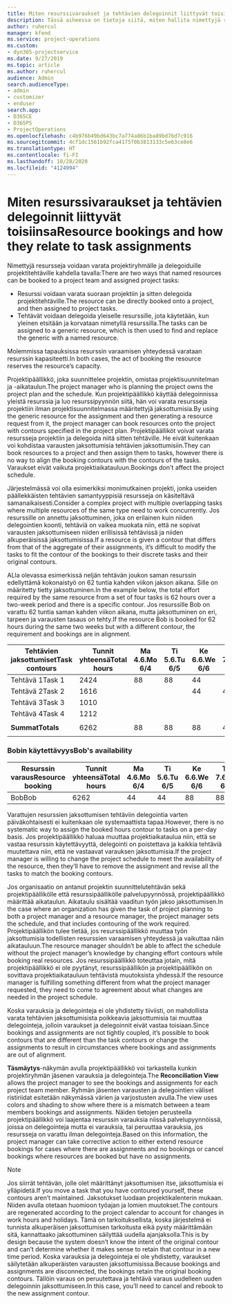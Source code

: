 ```yaml
---
title: Miten resurssivaraukset ja tehtävien delegoinnit liittyvät toisiinsa
description: Tässä aiheessa on tietoja siitä, miten hallita nimettyjä resursseja, resurssien varauksia ja resurssien delegointeja ja siitä, miten ne liittyvät toisiinsa.
author: ruhercul
manager: kfend
ms.service: project-operations
ms.custom:
- dyn365-projectservice
ms.date: 9/27/2019
ms.topic: article
ms.author: ruhercul
audience: Admin
search.audienceType:
- admin
- customizer
- enduser
search.app:
- D365CE
- D365PS
- ProjectOperations
ms.openlocfilehash: c4b976b49bd643bc7a774a86b1ba89bd76d7c916
ms.sourcegitcommit: 4cf1dc1561b92fca4175f0b3813133c5e63ce8e6
ms.translationtype: HT
ms.contentlocale: fi-FI
ms.lasthandoff: 10/28/2020
ms.locfileid: "4124994"
---
```

# <a name="resource-bookings-and-how-they-relate-to-task-assignments"></a><span data-ttu-id="05799-103">Miten resurssivaraukset ja tehtävien delegoinnit liittyvät toisiinsa</span><span class="sxs-lookup"><span data-stu-id="05799-103">Resource bookings and how they relate to task assignments</span></span>


<span data-ttu-id="05799-104">Nimettyjä resursseja voidaan varata projektiryhmälle ja delegoiduille projektitehtäville kahdella tavalla:</span><span class="sxs-lookup"><span data-stu-id="05799-104">There are two ways that named resources can be booked to a project team and assigned project tasks:</span></span>

- <span data-ttu-id="05799-105">Resurssi voidaan varata suoraan projektiin ja sitten delegoida projektitehtäville.</span><span class="sxs-lookup"><span data-stu-id="05799-105">The resource can be directly booked onto a project, and then assigned to project tasks.</span></span>
- <span data-ttu-id="05799-106">Tehtävät voidaan delegoida yleiselle resurssille, jota käytetään, kun yleinen etsitään ja korvataan nimetyllä resurssilla.</span><span class="sxs-lookup"><span data-stu-id="05799-106">The tasks can be assigned to a generic resource, which is then used to find and replace the generic with a named resource.</span></span> 

<span data-ttu-id="05799-107">Molemmissa tapauksissa resurssin varaamisen yhteydessä varataan resurssin kapasiteetti.</span><span class="sxs-lookup"><span data-stu-id="05799-107">In both cases, the act of booking the resource reserves the resource’s capacity.</span></span>

<span data-ttu-id="05799-108">Projektipäällikkö, joka suunnittelee projektin, omistaa projektisuunnitelman ja -aikataulun.</span><span class="sxs-lookup"><span data-stu-id="05799-108">The project manager who is planning the project owns the project plan and the schedule.</span></span> <span data-ttu-id="05799-109">Kun projektipäällikkö käyttää delegoinnissa yleistä resurssia ja luo resurssipyynnön siitä, hän voi varata resursseja projektiin ilman projektisuunnitelmassa määritettyjä jaksottumisia.</span><span class="sxs-lookup"><span data-stu-id="05799-109">By using the generic resource for the assignment and then generating a resource request from it, the project manager can book resources onto the project with contours specified in the project plan.</span></span> <span data-ttu-id="05799-110">Projektipäälliköt voivat varata resursseja projektiin ja delegoida niitä sitten tehtäville. He eivät kuitenkaan voi kohdistaa varausten jaksottumisia tehtävien jaksottumisiin.</span><span class="sxs-lookup"><span data-stu-id="05799-110">They can book resources to a project and then assign them to tasks, however there is no way to align the booking contours with the contours of the tasks.</span></span> <span data-ttu-id="05799-111">Varaukset eivät vaikuta projektiaikatauluun.</span><span class="sxs-lookup"><span data-stu-id="05799-111">Bookings don't affect the project schedule.</span></span>

<span data-ttu-id="05799-112">Järjestelmässä voi olla esimerkiksi monimutkainen projekti, jonka useiden päällekkäisten tehtävien samantyyppisiä resursseja on käsiteltävä samanaikaisesti.</span><span class="sxs-lookup"><span data-stu-id="05799-112">Consider a complex project with multiple overlapping tasks where multiple resources of the same type need to work concurrently.</span></span> <span data-ttu-id="05799-113">Jos resurssille on annettu jaksottuminen, joka on erilainen kuin niiden delegointien koonti, tehtäviä on vaikea muokata niin, että ne sopivat varausten jaksottumiseen niiden erillisissä tehtävissä ja niiden alkuperäisissä jaksottumisissa.</span><span class="sxs-lookup"><span data-stu-id="05799-113">If a resource is given a contour that differs from that of the aggregate of their assignments, it’s difficult to modify the tasks to fit the contour of the bookings to their discrete tasks and their original contours.</span></span>

<span data-ttu-id="05799-114">ALla olevassa esimerkissä neljän tehtävän joukon saman resurssin edellyttämä kokonaistyö on 62 tuntia kahden viikon jakson aikana. Sille on määritetty tietty jaksottuminen.</span><span class="sxs-lookup"><span data-stu-id="05799-114">In the example below, the total effort required by the same resource from a set of four tasks is 62 hours over a two-week period and there is a specific contour.</span></span> <span data-ttu-id="05799-115">Jos resurssille Bob on varattu 62 tuntia saman kahden viikon aikana, mutta jaksottuminen on eri, tarpeen ja varausten tasaus on tehty.</span><span class="sxs-lookup"><span data-stu-id="05799-115">If the resource Bob is booked for 62 hours during the same two weeks but with a different contour, the requirement and bookings are in alignment.</span></span>

| <span data-ttu-id="05799-116">**Tehtävien jaksottumiset**</span><span class="sxs-lookup"><span data-stu-id="05799-116">**Task contours**</span></span>    | <span data-ttu-id="05799-117">**Tunnit yhteensä**</span><span class="sxs-lookup"><span data-stu-id="05799-117">**Total hours**</span></span> | <span data-ttu-id="05799-118">Ma 4.6.</span><span class="sxs-lookup"><span data-stu-id="05799-118">Mo 6/4</span></span> | <span data-ttu-id="05799-119">Ti 5.6.</span><span class="sxs-lookup"><span data-stu-id="05799-119">Tu 6/5</span></span> | <span data-ttu-id="05799-120">Ke 6.6.</span><span class="sxs-lookup"><span data-stu-id="05799-120">We 6/6</span></span> | <span data-ttu-id="05799-121">To 7.6.</span><span class="sxs-lookup"><span data-stu-id="05799-121">Th 6/7</span></span> | <span data-ttu-id="05799-122">Pe 8.6.</span><span class="sxs-lookup"><span data-stu-id="05799-122">Fr 6/8</span></span> | <span data-ttu-id="05799-123">La 9.6.</span><span class="sxs-lookup"><span data-stu-id="05799-123">Sa 6/9</span></span> | <span data-ttu-id="05799-124">Su 10.6.</span><span class="sxs-lookup"><span data-stu-id="05799-124">Su 6/10</span></span> | <span data-ttu-id="05799-125">Ma 11.6.</span><span class="sxs-lookup"><span data-stu-id="05799-125">Mo 6/11</span></span> | <span data-ttu-id="05799-126">Ti 12.6.</span><span class="sxs-lookup"><span data-stu-id="05799-126">Tu 6/12</span></span> | <span data-ttu-id="05799-127">Ke 13.6.</span><span class="sxs-lookup"><span data-stu-id="05799-127">We 6/13</span></span> | <span data-ttu-id="05799-128">To 14.6.</span><span class="sxs-lookup"><span data-stu-id="05799-128">Th 6/14</span></span> | <span data-ttu-id="05799-129">Pe 15.6.</span><span class="sxs-lookup"><span data-stu-id="05799-129">Fr 6/15</span></span> |
|----------------------|-----------------|--------|--------|--------|--------|--------|--------|---------|---------|---------|---------|---------|---------|
| <span data-ttu-id="05799-130">Tehtävä 1</span><span class="sxs-lookup"><span data-stu-id="05799-130">Task 1</span></span>               | <span data-ttu-id="05799-131">24</span><span class="sxs-lookup"><span data-stu-id="05799-131">24</span></span>              | <span data-ttu-id="05799-132">8</span><span class="sxs-lookup"><span data-stu-id="05799-132">8</span></span>      | <span data-ttu-id="05799-133">8</span><span class="sxs-lookup"><span data-stu-id="05799-133">8</span></span>      | <span data-ttu-id="05799-134">4</span><span class="sxs-lookup"><span data-stu-id="05799-134">4</span></span>      |        |        |        |         |         |         | <span data-ttu-id="05799-135">4</span><span class="sxs-lookup"><span data-stu-id="05799-135">4</span></span>       |         |         |
| <span data-ttu-id="05799-136">Tehtävä 2</span><span class="sxs-lookup"><span data-stu-id="05799-136">Task 2</span></span>               | <span data-ttu-id="05799-137">16</span><span class="sxs-lookup"><span data-stu-id="05799-137">16</span></span>              |        |        | <span data-ttu-id="05799-138">4</span><span class="sxs-lookup"><span data-stu-id="05799-138">4</span></span>      | <span data-ttu-id="05799-139">4</span><span class="sxs-lookup"><span data-stu-id="05799-139">4</span></span>      |        |        |         | <span data-ttu-id="05799-140">8</span><span class="sxs-lookup"><span data-stu-id="05799-140">8</span></span>       |         |         |         |         |
| <span data-ttu-id="05799-141">Tehtävä 3</span><span class="sxs-lookup"><span data-stu-id="05799-141">Task 3</span></span>               | <span data-ttu-id="05799-142">10</span><span class="sxs-lookup"><span data-stu-id="05799-142">10</span></span>              |        |        |        |        | <span data-ttu-id="05799-143">4</span><span class="sxs-lookup"><span data-stu-id="05799-143">4</span></span>      |        |         |         | <span data-ttu-id="05799-144">4</span><span class="sxs-lookup"><span data-stu-id="05799-144">4</span></span>       |         | <span data-ttu-id="05799-145">2</span><span class="sxs-lookup"><span data-stu-id="05799-145">2</span></span>       |         |
| <span data-ttu-id="05799-146">Tehtävä 4</span><span class="sxs-lookup"><span data-stu-id="05799-146">Task 4</span></span>               | <span data-ttu-id="05799-147">12</span><span class="sxs-lookup"><span data-stu-id="05799-147">12</span></span>              |        |        |        |        |        |        |         |         |         | <span data-ttu-id="05799-148">4</span><span class="sxs-lookup"><span data-stu-id="05799-148">4</span></span>       |         | <span data-ttu-id="05799-149">8</span><span class="sxs-lookup"><span data-stu-id="05799-149">8</span></span>       |
|                      |                 |        |        |        |        |        |        |         |         |         |         |         |         |
| <span data-ttu-id="05799-150">**Summat**</span><span class="sxs-lookup"><span data-stu-id="05799-150">**Totals**</span></span>           | <span data-ttu-id="05799-151">62</span><span class="sxs-lookup"><span data-stu-id="05799-151">62</span></span>              | <span data-ttu-id="05799-152">8</span><span class="sxs-lookup"><span data-stu-id="05799-152">8</span></span>      | <span data-ttu-id="05799-153">8</span><span class="sxs-lookup"><span data-stu-id="05799-153">8</span></span>      | <span data-ttu-id="05799-154">8</span><span class="sxs-lookup"><span data-stu-id="05799-154">8</span></span>      | <span data-ttu-id="05799-155">4</span><span class="sxs-lookup"><span data-stu-id="05799-155">4</span></span>      | <span data-ttu-id="05799-156">4</span><span class="sxs-lookup"><span data-stu-id="05799-156">4</span></span>      |        |         | <span data-ttu-id="05799-157">8</span><span class="sxs-lookup"><span data-stu-id="05799-157">8</span></span>       | <span data-ttu-id="05799-158">4</span><span class="sxs-lookup"><span data-stu-id="05799-158">4</span></span>       | <span data-ttu-id="05799-159">8</span><span class="sxs-lookup"><span data-stu-id="05799-159">8</span></span>       | <span data-ttu-id="05799-160">2</span><span class="sxs-lookup"><span data-stu-id="05799-160">2</span></span>       | <span data-ttu-id="05799-161">8</span><span class="sxs-lookup"><span data-stu-id="05799-161">8</span></span>       |
|                      |                 |        |        |        |        |        |        |         |         |         |         |

### <a name="bobs-availability"></a><span data-ttu-id="05799-162">Bobin käytettävyys</span><span class="sxs-lookup"><span data-stu-id="05799-162">Bob's availability</span></span>
| <span data-ttu-id="05799-163">**Resurssin varaus**</span><span class="sxs-lookup"><span data-stu-id="05799-163">**Resource   booking**</span></span> | <span data-ttu-id="05799-164">**Tunnit yhteensä**</span><span class="sxs-lookup"><span data-stu-id="05799-164">**Total hours**</span></span> | <span data-ttu-id="05799-165">Ma 4.6.</span><span class="sxs-lookup"><span data-stu-id="05799-165">Mo 6/4</span></span> | <span data-ttu-id="05799-166">Ti 5.6.</span><span class="sxs-lookup"><span data-stu-id="05799-166">Tu 6/5</span></span> | <span data-ttu-id="05799-167">Ke 6.6.</span><span class="sxs-lookup"><span data-stu-id="05799-167">We 6/6</span></span> | <span data-ttu-id="05799-168">To 7.6.</span><span class="sxs-lookup"><span data-stu-id="05799-168">Th 6/7</span></span> | <span data-ttu-id="05799-169">Pe 8.6.</span><span class="sxs-lookup"><span data-stu-id="05799-169">Fr 6/8</span></span> | <span data-ttu-id="05799-170">La 9.6.</span><span class="sxs-lookup"><span data-stu-id="05799-170">Sa 6/9</span></span> | <span data-ttu-id="05799-171">Su 10.6.</span><span class="sxs-lookup"><span data-stu-id="05799-171">Su 6/10</span></span> | <span data-ttu-id="05799-172">Ma 11.6.</span><span class="sxs-lookup"><span data-stu-id="05799-172">Mo 6/11</span></span> | <span data-ttu-id="05799-173">Ti 12.6.</span><span class="sxs-lookup"><span data-stu-id="05799-173">Tu 6/12</span></span> | <span data-ttu-id="05799-174">Ke 13.6.</span><span class="sxs-lookup"><span data-stu-id="05799-174">We 6/13</span></span> | <span data-ttu-id="05799-175">To 14.6.</span><span class="sxs-lookup"><span data-stu-id="05799-175">Th 6/14</span></span> | <span data-ttu-id="05799-176">Pe 15.6.</span><span class="sxs-lookup"><span data-stu-id="05799-176">Fr 6/15</span></span> |
|------------------------|-----------------|--------|--------|--------|--------|--------|--------|---------|---------|---------|---------|---------|---------|
| <span data-ttu-id="05799-177">Bob</span><span class="sxs-lookup"><span data-stu-id="05799-177">Bob</span></span>                    | <span data-ttu-id="05799-178">62</span><span class="sxs-lookup"><span data-stu-id="05799-178">62</span></span>              | <span data-ttu-id="05799-179">4</span><span class="sxs-lookup"><span data-stu-id="05799-179">4</span></span>      | <span data-ttu-id="05799-180">4</span><span class="sxs-lookup"><span data-stu-id="05799-180">4</span></span>      | <span data-ttu-id="05799-181">8</span><span class="sxs-lookup"><span data-stu-id="05799-181">8</span></span>      | <span data-ttu-id="05799-182">8</span><span class="sxs-lookup"><span data-stu-id="05799-182">8</span></span>      | <span data-ttu-id="05799-183">8</span><span class="sxs-lookup"><span data-stu-id="05799-183">8</span></span>      |        |         | <span data-ttu-id="05799-184">4</span><span class="sxs-lookup"><span data-stu-id="05799-184">4</span></span>       | <span data-ttu-id="05799-185">4</span><span class="sxs-lookup"><span data-stu-id="05799-185">4</span></span>       | <span data-ttu-id="05799-186">8</span><span class="sxs-lookup"><span data-stu-id="05799-186">8</span></span>       | <span data-ttu-id="05799-187">8</span><span class="sxs-lookup"><span data-stu-id="05799-187">8</span></span>       | <span data-ttu-id="05799-188">6</span><span class="sxs-lookup"><span data-stu-id="05799-188">6</span></span>       |

<span data-ttu-id="05799-189">Varattujen resurssien jaksottumisen tehtäviin delegointia varten päiväkohtaisesti ei kuitenkaan ole systemaattista tapaa.</span><span class="sxs-lookup"><span data-stu-id="05799-189">However, there is no systematic way to assign the booked hours contour to tasks on a per-day basis.</span></span> <span data-ttu-id="05799-190">Jos projektipäällikkö haluaa muuttaa projektiaikataulua niin, että se vastaa resurssin käytettävyyttä, delegointi on poistettava ja kaikkia tehtäviä muutettava niin, että ne vastaavat varauksen jaksottumisia.</span><span class="sxs-lookup"><span data-stu-id="05799-190">If the project manager is willing to change the project schedule to meet the availability of the resource, then they’ll have to remove the assignment and revise all the tasks to match the booking contours.</span></span>

<span data-ttu-id="05799-191">Jos organisaatio on antanut projektin suunnittelutehtävän sekä projektipäällikölle että resurssipäällikölle palvelupyynnössä, projektipäällikkö määrittää aikataulun. Aikataulu sisältää vaaditun työn jakso jaksottumisen.</span><span class="sxs-lookup"><span data-stu-id="05799-191">In the case where an organization has given the task of project planning to both a project manager and a resource manager, the project manager sets the schedule, and that includes contouring of the work required.</span></span> <span data-ttu-id="05799-192">Projektipäällikön tulee tietää, jos resurssipäällikkö muuttaa työn jaksottumisia todellisten resurssien varaamisen yhteydessä ja vaikuttaa näin aikatauluun.</span><span class="sxs-lookup"><span data-stu-id="05799-192">The resource manager shouldn’t be able to affect the schedule without the project manager’s knowledge by changing effort contours while booking real resources.</span></span> <span data-ttu-id="05799-193">Jos resurssipäällikkö toteuttaa jotain, mitä projektipäällikkö ei ole pyytänyt, resurssipäällikön ja projektipäällikön on sovittava projektiaikatauluun tehtävistä muutoksista yhdessä.</span><span class="sxs-lookup"><span data-stu-id="05799-193">If the resource manager is fulfilling something different from what the project manager requested, they need to come to agreement about what changes are needed in the project schedule.</span></span>

<span data-ttu-id="05799-194">Koska varauksia ja delegointeja ei ole yhdistetty tiiviisti, on mahdollista varata tehtävien jaksottumisista poikkeavia jaksottumisia tai muuttaa delegointeja, jolloin varaukset ja delegoinnit eivät vastaa toisiaan.</span><span class="sxs-lookup"><span data-stu-id="05799-194">Since bookings and assignments are not tightly coupled, it’s possible to book contours that are different than the task contours or change the assignments to result in circumstances where bookings and assignments are out of alignment.</span></span>

<span data-ttu-id="05799-195">**Täsmäytys**-näkymän avulla projektipäällikkö voi tarkastella kunkin projektiryhmän jäsenen varauksia ja delegointeja.</span><span class="sxs-lookup"><span data-stu-id="05799-195">The **Reconciliation View** allows the project manager to see the bookings and assignments for each project team member.</span></span> <span data-ttu-id="05799-196">Ryhmän jäsenten varausten ja delegointien väliset ristiriidat esitetään näkymässä värien ja varjostusten avulla.</span><span class="sxs-lookup"><span data-stu-id="05799-196">The view uses colors and shading to show where there is a mismatch between a team members bookings and assignments.</span></span> <span data-ttu-id="05799-197">Näiden tietojen perusteella projektipäällikkö voi laajentaa resurssin varauksia niissä palvelupyynnöissä, joissa on delegointeja mutta ei varauksia, tai peruuttaa varauksia, jos resursseja on varattu ilman delegointeja.</span><span class="sxs-lookup"><span data-stu-id="05799-197">Based on this information, the project manager can take corrective action to either extend resource bookings for cases where there are assignments and no bookings or cancel bookings where resources are booked but have no assignments.</span></span>

> [!NOTE]
> <span data-ttu-id="05799-198">Jos siirrät tehtävän, jolle olet määrittänyt jaksottumisen itse, jaksottumisia ei ylläpidetä.</span><span class="sxs-lookup"><span data-stu-id="05799-198">If you move a task that you have contoured yourself, these contours aren’t maintained.</span></span> <span data-ttu-id="05799-199">Jaksotukset luodaan projektikalenterin mukaan. Niiden avulla otetaan huomioon työajan ja lomien muutokset.</span><span class="sxs-lookup"><span data-stu-id="05799-199">The contours are regenerated according to the project calendar to account for changes in work hours and holidays.</span></span> <span data-ttu-id="05799-200">Tämä on tarkoituksellista, koska järjestelmä ei tunnista alkuperäisen jaksottumisen tarkoitusta eikä pysty määrittämään sitä, kannattaako jaksottuminen säilyttää uudella ajanjaksolla.</span><span class="sxs-lookup"><span data-stu-id="05799-200">This is by design because the system doesn’t know the intent of the original contour and can’t determine whether it makes sense to retain that contour in a new time period.</span></span> <span data-ttu-id="05799-201">Koska varauksia ja delegointeja ei ole yhdistetty, varaukset säilytetään alkuperäisten varausten jaksottumisissa.</span><span class="sxs-lookup"><span data-stu-id="05799-201">Because bookings and assignments are disconnected, the bookings retain the original booking contours.</span></span> <span data-ttu-id="05799-202">Tällöin varaus on peruutettava ja tehtävä varaus uudelleen uuden delegoinnin jaksottumiseen.</span><span class="sxs-lookup"><span data-stu-id="05799-202">In this case, you’ll need to cancel and rebook to the new assignment contour.</span></span>

